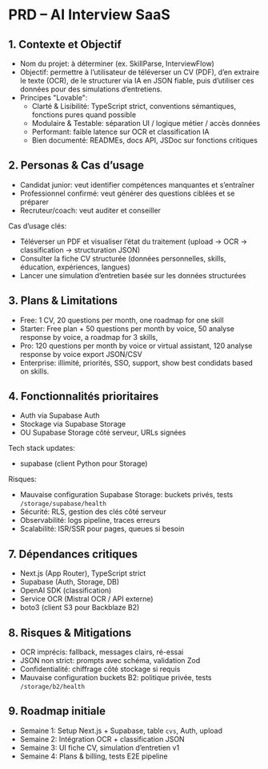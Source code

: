 # PRD – AI Interview SaaS

## 1. Contexte et Objectif
- Nom du projet: à déterminer (ex. SkillParse, InterviewFlow)
- Objectif: permettre à l’utilisateur de téléverser un CV (PDF), d’en extraire le texte (OCR), de le structurer via IA en JSON fiable, puis d’utiliser ces données pour des simulations d’entretiens.
- Principes "Lovable":
  - Clarté & Lisibilité: TypeScript strict, conventions sémantiques, fonctions pures quand possible
  - Modulaire & Testable: séparation UI / logique métier / accès données
  - Performant: faible latence sur OCR et classification IA
  - Bien documenté: READMEs, docs API, JSDoc sur fonctions critiques

## 2. Personas & Cas d’usage
- Candidat junior: veut identifier compétences manquantes et s’entraîner
- Professionnel confirmé: veut générer des questions ciblées et se préparer
- Recruteur/coach: veut auditer et conseiller

Cas d’usage clés:
- Téléverser un PDF et visualiser l’état du traitement (upload → OCR → classification → structuration JSON)
- Consulter la fiche CV structurée (données personnelles, skills, éducation, expériences, langues)
- Lancer une simulation d’entretien basée sur les données structurées

## 3. Plans & Limitations
- Free: 1 CV, 20 questions per month, one roadmap for one skill
- Starter: Free plan + 50 questions per month by voice, 50 analyse response by voice, a roadmap for 3 skills, 
- Pro:  120 questions per month by voice or virtual assistant, 120 analyse response by voice  export JSON/CSV
- Enterprise: illimité, priorités, SSO, support, show best condidats based on skills.

## 4. Fonctionnalités prioritaires
- Auth via Supabase Auth
- Stockage via Supabase Storage
- OU Supabase Storage côté serveur, URLs signées

Tech stack updates:
- supabase (client Python pour Storage)

Risques:
- Mauvaise configuration Supabase Storage: buckets privés, tests `/storage/supabase/health`
- Sécurité: RLS, gestion des clés côté serveur
- Observabilité: logs pipeline, traces erreurs
- Scalabilité: ISR/SSR pour pages, queues si besoin

## 7. Dépendances critiques
- Next.js (App Router), TypeScript strict
- Supabase (Auth, Storage, DB)
- OpenAI SDK (classification)
- Service OCR (Mistral OCR / API externe)
- boto3 (client S3 pour Backblaze B2)

## 8. Risques & Mitigations
- OCR imprécis: fallback, messages clairs, ré-essai
- JSON non strict: prompts avec schéma, validation Zod
- Confidentialité: chiffrage côté stockage si requis
- Mauvaise configuration buckets B2: politique privée, tests `/storage/b2/health`

## 9. Roadmap initiale
- Semaine 1: Setup Next.js + Supabase, table `cvs`, Auth, upload
- Semaine 2: Intégration OCR + classification JSON
- Semaine 3: UI fiche CV, simulation d’entretien v1
- Semaine 4: Plans & billing, tests E2E pipeline